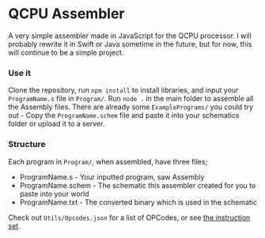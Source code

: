 
# QCPU Assembler

A very simple assembler made in JavaScript for the QCPU processor. I will probably rewrite it in Swift or Java sometime in the future, but for now, this will continue to be a simple project.

### Use it
Clone the repository, run `npm install` to install libraries, and input your `ProgramName.s` file in `Program/`. Run `node .` in the main folder to assemble all the Assembly files.
There are already some `ExamplePrograms/` you could try out - Copy the `ProgramName.schem` file and paste it into your schematics folder or upload it to a server.

### Structure
Each program in `Program/`, when assembled, have three files;
* ProgramName.s - Your inputted program, saw Assembly
* ProgramName.schem - The schematic this assembler created for you to paste into your world
* ProgramName.txt - The converted binary which is used in the schematic

Check out `Utils/Opcodes.json` for a list of OPCodes, or see [the instruction set](https://docs.google.com/spreadsheets/d/1-tPUTmeeIqXrqHCRS3xfTa6rvlclP2WCtQUhcKbS9gk/edit?usp=sharing).
